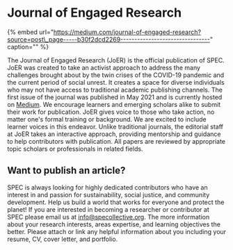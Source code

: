 # Journal of Engaged Research

{% embed url="https://medium.com/journal-of-engaged-research?source=post\_page-----b30f2dcd2269--------------------------------" caption="" %}

The Journal of Engaged Research \(JoER\) is the official publication of SPEC. JoER was created to take an activist approach to address the many challenges brought about by the twin crises of the COVID-19 pandemic and the current period of social unrest. It creates a space for diverse individuals who may not have access to traditional academic publishing channels. The first issue of the journal was published in May 2021 and is currently hosted on [Medium](https://medium.com/journal-of-engaged-research). We encourage learners and emerging scholars alike to submit their work for publication. JoER gives voice to those who take action, no matter one's formal training or background. We are excited to include learner voices in this endeavor. Unlike traditional journals, the editorial staff at JoER takes an interactive approach, providing mentorship and guidance to help contributors with publication. All papers are reviewed by appropriate topic scholars or professionals in related fields.

## Want to publish an article?

SPEC is always looking for highly dedicated contributors who have an interest in and passion for sustainability, social justice, and community development. Help us build a world that works for everyone and protect the planet! If you are interested in becoming a researcher or contributor at SPEC please email us at [info@specollective.org](mailto:info@specollective.org). The more information about your research interests, areas expertise, and learning objectives the better. Please attach or link any helpful information about you including your resume, CV, cover letter, and portfolio.

